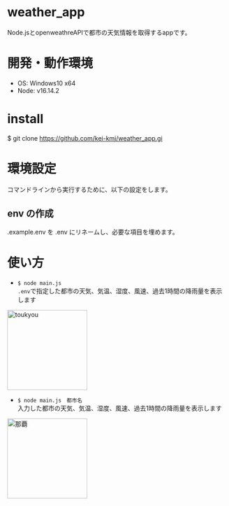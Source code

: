 # weather_app
Node.jsとopenweathreAPIで都市の天気情報を取得するappです。

# 開発・動作環境
- OS: Windows10 x64
- Node: v16.14.2

# install
$ git clone https://github.com/kei-kmj/weather_app.gi

# 環境設定
コマンドラインから実行するために、以下の設定をします。
## env の作成
.example.env を .env にリネームし、必要な項目を埋めます。

# 使い方
- `$ node main.js` <br>
`.env`で指定した都市の天気、気温、湿度、風速、過去1時間の降雨量を表示します

<img width="183" alt="toukyou" src="https://user-images.githubusercontent.com/82737807/191677431-c5e4faa3-4530-41f2-904e-631c0f7fa0c9.png">

- `$ node main.js　都市名` <br>
入力した都市の天気、気温、湿度、風速、過去1時間の降雨量を表示します



<img width="183" alt="那覇" src="https://user-images.githubusercontent.com/82737807/191677445-a973c40d-e608-40b1-846a-6d67859e10dc.png">


